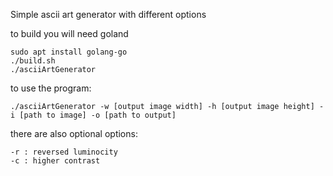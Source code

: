 Simple ascii art generator with different options

to build you will need goland
```console
sudo apt install golang-go
./build.sh
./asciiArtGenerator
```

to use the program:
```console
./asciiArtGenerator -w [output image width] -h [output image height] -i [path to image] -o [path to output]
```

there are also optional options:
```console
-r : reversed luminocity
-c : higher contrast

```
